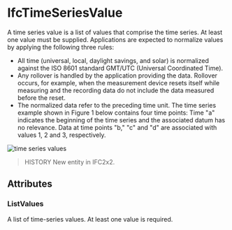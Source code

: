 # IfcTimeSeriesValue

A time series value is a list of values that comprise the time series. At least one value must be supplied. Applications are expected to normalize values by applying the following three rules:

* All time (universal, local, daylight savings, and solar) is normalized against the ISO 8601 standard GMT/UTC (Universal Coordinated Time).
* Any rollover is handled by the application providing the data. Rollover occurs, for example, when the measurement device resets itself while measuring and the recording data do not include the data measured before the reset.
* The normalized data refer to the preceding time unit. The time series example shown in Figure 1 below contains four time points: Time "a" indicates the beginning of the time series and the associated datum has no relevance. Data at time points "b," "c" and "d" are associated with values 1, 2 and 3, respectively.

<!-- end of short definition -->

![time series values](../../../../figures/ifctimeseries_timeseriesvalue.gif "Figure 1 — Time series value")

> HISTORY New entity in IFC2x2.

## Attributes

### ListValues
A list of time-series values. At least one value is required.
